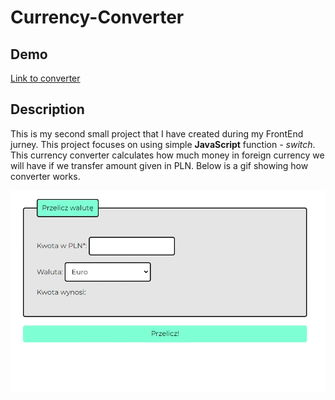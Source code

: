 # Currency-Converter

## Demo
[Link to converter](https://mikolajklosek.github.io/Currency-Converter/)

## Description
This is my second small project  that I have created during my FrontEnd jurney. This project focuses on using simple **JavaScript** function - *switch*.
This currency converter calculates how much money in foreign currency we will have if we transfer amount given in PLN. Below is a gif showing how converter works. 

![GIF](https://github.com/MikolajKlosek/Currency-Converter/blob/main/images/Recording%202023-09-02%20at%2019.10.22.gif)
